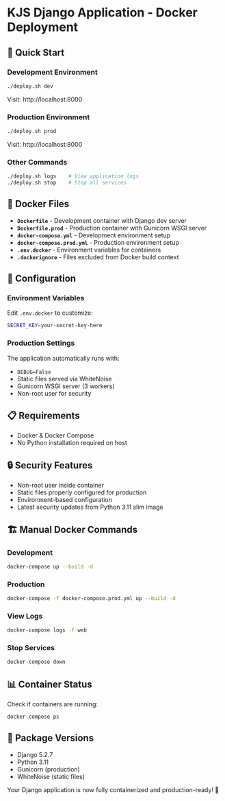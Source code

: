 # KJS Django Application - Docker Deployment

## 🚀 Quick Start

### Development Environment
```bash
./deploy.sh dev
```
Visit: http://localhost:8000

### Production Environment
```bash
./deploy.sh prod
```
Visit: http://localhost:8000

### Other Commands
```bash
./deploy.sh logs    # View application logs
./deploy.sh stop    # Stop all services
```

## 📁 Docker Files

- **`Dockerfile`** - Development container with Django dev server
- **`Dockerfile.prod`** - Production container with Gunicorn WSGI server
- **`docker-compose.yml`** - Development environment setup
- **`docker-compose.prod.yml`** - Production environment setup
- **`.env.docker`** - Environment variables for containers
- **`.dockerignore`** - Files excluded from Docker build context

## 🔧 Configuration

### Environment Variables
Edit `.env.docker` to customize:
```bash
SECRET_KEY=your-secret-key-here
```

### Production Settings
The application automatically runs with:
- `DEBUG=False`
- Static files served via WhiteNoise
- Gunicorn WSGI server (3 workers)
- Non-root user for security

## 📋 Requirements

- Docker & Docker Compose
- No Python installation required on host

## 🔒 Security Features

- Non-root user inside container
- Static files properly configured for production
- Environment-based configuration
- Latest security updates from Python 3.11 slim image

## 🏗️ Manual Docker Commands

### Development
```bash
docker-compose up --build -d
```

### Production
```bash
docker-compose -f docker-compose.prod.yml up --build -d
```

### View Logs
```bash
docker-compose logs -f web
```

### Stop Services
```bash
docker-compose down
```

## 📊 Container Status

Check if containers are running:
```bash
docker-compose ps
```

## 🎯 Package Versions

- Django 5.2.7
- Python 3.11
- Gunicorn (production)
- WhiteNoise (static files)

Your Django application is now fully containerized and production-ready! 🎉